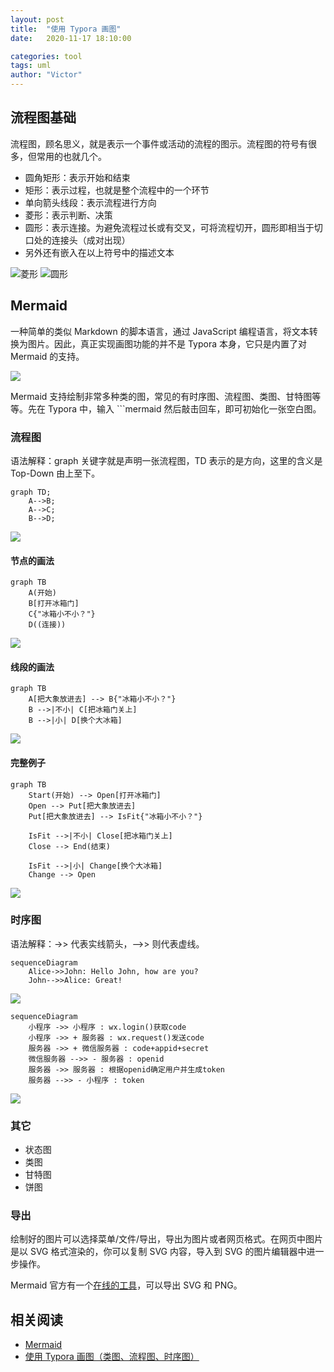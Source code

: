 ```yaml
---
layout: post
title:  "使用 Typora 画图"
date:   2020-11-17 18:10:00

categories: tool
tags: uml
author: "Victor"
---
```


## 流程图基础

流程图，顾名思义，就是表示一个事件或活动的流程的图示。流程图的符号有很多，但常用的也就几个。

* 圆角矩形：表示开始和结束
* 矩形：表示过程，也就是整个流程中的一个环节
* 单向箭头线段：表示流程进行方向
* 菱形：表示判断、决策
* 圆形：表示连接。为避免流程过长或有交叉，可将流程切开，圆形即相当于切口处的连接头（成对出现）
* 另外还有嵌入在以上符号中的描述文本

![菱形](https://pic1.zhimg.com/80/v2-1b484aecaf693db962335b20f50747d0_1440w.jpg)
![圆形](https://pic2.zhimg.com/80/v2-9ea686ae562c50db76d7c823fde885fd_1440w.jpg)

## Mermaid

一种简单的类似 Markdown 的脚本语言，通过 JavaScript 编程语言，将文本转换为图片。因此，真正实现画图功能的并不是 Typora 本身，它只是内置了对 Mermaid 的支持。

![](https://pic2.zhimg.com/80/v2-4e44a08fa37bdb6b03df9fcec8480ed9_1440w.jpg)

Mermaid 支持绘制非常多种类的图，常见的有时序图、流程图、类图、甘特图等等。先在 Typora 中，输入 ```mermaid 然后敲击回车，即可初始化一张空白图。

### 流程图

语法解释：graph 关键字就是声明一张流程图，TD 表示的是方向，这里的含义是 Top-Down 由上至下。

```
graph TD;
    A-->B;
    A-->C;
    B-->D;
```

![](https://pic4.zhimg.com/80/v2-d4e7402e1dce5cefb924776e01b0bffb_1440w.jpg)

#### 节点的画法

```
graph TB
    A(开始)
    B[打开冰箱门]
    C{"冰箱小不小？"}
    D((连接))
```

![](https://pic2.zhimg.com/80/v2-54708b0d67df0d37cfec51823bbe2531_1440w.jpg)

#### 线段的画法

```
graph TB
    A[把大象放进去] --> B{"冰箱小不小？"}
    B -->|不小| C[把冰箱门关上]
    B -->|小| D[换个大冰箱]
```

![](https://pic2.zhimg.com/80/v2-19685edec442c83299bd291ebcf255e9_1440w.jpg)


#### 完整例子

```
graph TB
    Start(开始) --> Open[打开冰箱门]
    Open --> Put[把大象放进去]
    Put[把大象放进去] --> IsFit{"冰箱小不小？"}

    IsFit -->|不小| Close[把冰箱门关上]
    Close --> End(结束)

    IsFit -->|小| Change[换个大冰箱]
    Change --> Open
```

![](https://pic3.zhimg.com/80/v2-e958143a8141c22f1c1f71579831f77a_1440w.jpg)

### 时序图

语法解释：->> 代表实线箭头，-->> 则代表虚线。

```
sequenceDiagram
    Alice->>John: Hello John, how are you?
    John-->>Alice: Great!
```

![](https://pic3.zhimg.com/80/v2-decde80f8f46a4a5399f20c55bb4b00a_1440w.jpg)

```
sequenceDiagram
    小程序 ->> 小程序 : wx.login()获取code
    小程序 ->> + 服务器 : wx.request()发送code
    服务器 ->> + 微信服务器 : code+appid+secret
    微信服务器 -->> - 服务器 : openid
    服务器 ->> 服务器 : 根据openid确定用户并生成token
    服务器 -->> - 小程序 : token
```

![](https://pic2.zhimg.com/80/v2-5fc5a332a3d7bbc58f87e19463963739_1440w.jpg)

### 其它

* 状态图
* 类图
* 甘特图
* 饼图

### 导出

绘制好的图片可以选择菜单/文件/导出，导出为图片或者网页格式。在网页中图片是以 SVG 格式渲染的，你可以复制 SVG 内容，导入到 SVG 的图片编辑器中进一步操作。

Mermaid 官方有一个[在线的工具](https://mermaid-js.github.io/mermaid-live-editor/)，可以导出 SVG 和 PNG。

## 相关阅读

* [Mermaid](https://mermaid-js.github.io/mermaid/#/)
* [使用 Typora 画图（类图、流程图、时序图）](https://zhuanlan.zhihu.com/p/172635547)
